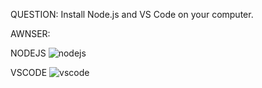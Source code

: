 QUESTION: Install Node.js and VS Code on your computer.

AWNSER: 

NODEJS
![nodejs](https://user-images.githubusercontent.com/43630211/193149613-d2f33b0e-7b43-4890-b0b0-0e9a297708e1.png)

VSCODE
![vscode](https://user-images.githubusercontent.com/43630211/193149632-a9b56ebe-2354-4dc3-8f9f-8054848f0279.png)